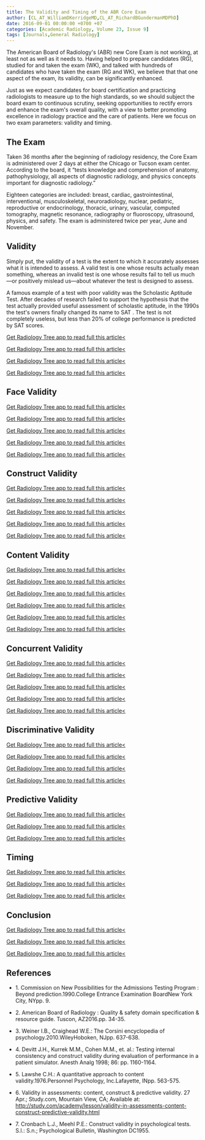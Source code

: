 ```yaml
---
title: The Validity and Timing of the ABR Core Exam
author: [CL_AT_WilliamDKerridgeMD,CL_AT_RichardBGundermanMDPhD]
date: 2016-09-01 00:00:00 +0700 +07
categories: [Academic Radiology, Volume 23, Issue 9]
tags: [Journals,General Radiology]
---
```

The American Board of Radiology's (ABR) new Core Exam is not working, at least not as well as it needs to. Having helped to prepare candidates (RG), studied for and taken the exam (WK), and talked with hundreds of candidates who have taken the exam (RG and WK), we believe that that one aspect of the exam, its validity, can be significantly enhanced.

Just as we expect candidates for board certification and practicing radiologists to measure up to the high standards, so we should subject the board exam to continuous scrutiny, seeking opportunities to rectify errors and enhance the exam's overall quality, with a view to better promoting excellence in radiology practice and the care of patients. Here we focus on two exam parameters: validity and timing.

## The Exam

Taken 36 months after the beginning of radiology residency, the Core Exam is administered over 2 days at either the Chicago or Tucson exam center. According to the board, it “tests knowledge and comprehension of anatomy, pathophysiology, all aspects of diagnostic radiology, and physics concepts important for diagnostic radiology.”

Eighteen categories are included: breast, cardiac, gastrointestinal, interventional, musculoskeletal, neuroradiology, nuclear, pediatric, reproductive or endocrinology, thoracic, urinary, vascular, computed tomography, magnetic resonance, radiography or fluoroscopy, ultrasound, physics, and safety. The exam is administered twice per year, June and November.

## Validity

Simply put, the validity of a test is the extent to which it accurately assesses what it is intended to assess. A valid test is one whose results actually mean something, whereas an invalid test is one whose results fail to tell us much—or positively mislead us—about whatever the test is designed to assess.

A famous example of a test with poor validity was the Scholastic Aptitude Test. After decades of research failed to support the hypothesis that the test actually provided useful assessment of scholastic aptitude, in the 1990s the test's owners finally changed its name to SAT . The test is not completely useless, but less than 20% of college performance is predicted by SAT scores.

[Get Radiology Tree app to read full this article<](https://clinicalpub.com/app)

[Get Radiology Tree app to read full this article<](https://clinicalpub.com/app)

[Get Radiology Tree app to read full this article<](https://clinicalpub.com/app)

[Get Radiology Tree app to read full this article<](https://clinicalpub.com/app)

## Face Validity

[Get Radiology Tree app to read full this article<](https://clinicalpub.com/app)

[Get Radiology Tree app to read full this article<](https://clinicalpub.com/app)

[Get Radiology Tree app to read full this article<](https://clinicalpub.com/app)

[Get Radiology Tree app to read full this article<](https://clinicalpub.com/app)

[Get Radiology Tree app to read full this article<](https://clinicalpub.com/app)

## Construct Validity

[Get Radiology Tree app to read full this article<](https://clinicalpub.com/app)

[Get Radiology Tree app to read full this article<](https://clinicalpub.com/app)

[Get Radiology Tree app to read full this article<](https://clinicalpub.com/app)

[Get Radiology Tree app to read full this article<](https://clinicalpub.com/app)

[Get Radiology Tree app to read full this article<](https://clinicalpub.com/app)

## Content Validity

[Get Radiology Tree app to read full this article<](https://clinicalpub.com/app)

[Get Radiology Tree app to read full this article<](https://clinicalpub.com/app)

[Get Radiology Tree app to read full this article<](https://clinicalpub.com/app)

[Get Radiology Tree app to read full this article<](https://clinicalpub.com/app)

[Get Radiology Tree app to read full this article<](https://clinicalpub.com/app)

[Get Radiology Tree app to read full this article<](https://clinicalpub.com/app)

## Concurrent Validity

[Get Radiology Tree app to read full this article<](https://clinicalpub.com/app)

[Get Radiology Tree app to read full this article<](https://clinicalpub.com/app)

[Get Radiology Tree app to read full this article<](https://clinicalpub.com/app)

[Get Radiology Tree app to read full this article<](https://clinicalpub.com/app)

[Get Radiology Tree app to read full this article<](https://clinicalpub.com/app)

## Discriminative Validity

[Get Radiology Tree app to read full this article<](https://clinicalpub.com/app)

[Get Radiology Tree app to read full this article<](https://clinicalpub.com/app)

[Get Radiology Tree app to read full this article<](https://clinicalpub.com/app)

[Get Radiology Tree app to read full this article<](https://clinicalpub.com/app)

## Predictive Validity

[Get Radiology Tree app to read full this article<](https://clinicalpub.com/app)

[Get Radiology Tree app to read full this article<](https://clinicalpub.com/app)

[Get Radiology Tree app to read full this article<](https://clinicalpub.com/app)

## Timing

[Get Radiology Tree app to read full this article<](https://clinicalpub.com/app)

[Get Radiology Tree app to read full this article<](https://clinicalpub.com/app)

[Get Radiology Tree app to read full this article<](https://clinicalpub.com/app)

## Conclusion

[Get Radiology Tree app to read full this article<](https://clinicalpub.com/app)

[Get Radiology Tree app to read full this article<](https://clinicalpub.com/app)

[Get Radiology Tree app to read full this article<](https://clinicalpub.com/app)

## References

- 1\. Commission on New Possibilities for the Admissions Testing Program : Beyond prediction.1990.College Entrance Examination BoardNew York City, NYpp. 9.


- 2\. American Board of Radiology : Quality & safety domain specification & resource guide. Tuscon, AZ2016.pp. 34-35.


- 3\. Weiner I.B., Craighead W.E.: The Corsini encyclopedia of psychology.2010.WileyHoboken, NJpp. 637-638.


- 4\. Devitt J.H., Kurrek M.M., Cohen M.M., et. al.: Testing internal consistency and construct validity during evaluation of performance in a patient simulator. Anesth Analg 1998; 86: pp. 1160-1164.


- 5\. Lawshe C.H.: A quantitative approach to content validity.1976.Personnel Psychology, Inc.Lafayette, INpp. 563-575.


- 6\.  Validity in assessments: content, construct & predictive validity. 27 Apr.; Study.com, Mountain View, CA; Available at: http://study.com/academy/lesson/validity-in-assessments-content-construct-predictive-validity.html

- 7\. Cronbach L.J., Meehl P.E.: Construct validity in psychological tests. S.l.: S.n.; Psychological Bulletin, Washington DC1955.